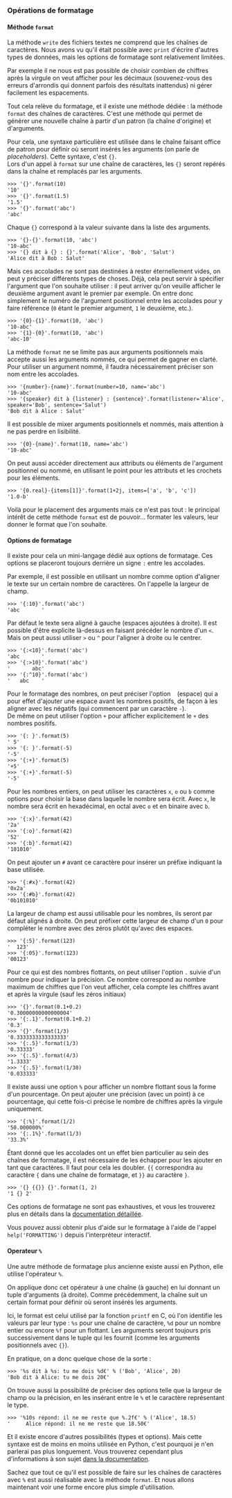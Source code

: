 ### Opérations de formatage

#### Méthode `format`

La méthode `write` des fichiers textes ne comprend que les chaînes de caractères.
Nous avons vu qu'il était possible avec `print` d'écrire d'autres types de données, mais les options de formatage sont relativement limitées.

Par exemple il ne nous est pas possible de choisir combien de chiffres après la virgule on veut afficher pour les décimaux (souvenez-vous des erreurs d'arrondis qui donnent parfois des résultats inattendus) ni gérer facilement les espacements.

Tout cela relève du formatage, et il existe une méthode dédiée : la méthode `format` des chaînes de caractères.
C'est une méthode qui permet de générer une nouvelle chaîne à partir d'un patron (la chaîne d'origine) et d'arguments.

Pour cela, une syntaxe particulière est utilisée dans le chaîne faisant office de patron pour définir où seront insérés les arguments (on parle de _placeholders_).
Cette syntaxe, c'est `{}`.  
Lors d'un appel à `format` sur une chaîne de caractères, les `{}` seront repérés dans la chaîne et remplacés par les arguments.

```pycon
>>> '{}'.format(10)
'10'
>>> '{}'.format(1.5)
'1.5'
>>> '{}'.format('abc')
'abc'
```

Chaque `{}` correspond à la valeur suivante dans la liste des arguments.

```pycon
>>> '{}-{}'.format(10, 'abc')
'10-abc'
>>> '{} dit à {} : {}'.format('Alice', 'Bob', 'Salut')
'Alice dit à Bob : Salut'
```

Mais ces accolades ne sont pas destinées à rester éternellement vides, on peut y préciser différents types de choses.
Déjà, cela peut servir à spécifier l'argument que l'on souhaite utiliser : il peut arriver qu'on veuille afficher le deuxième argument avant le premier par exemple.
On entre donc simplement le numéro de l'argument positionnel entre les accolades pour y faire référence (`0` étant le premier argument, `1` le deuxième, etc.).

```pycon
>>> '{0}-{1}'.format(10, 'abc')
'10-abc'
>>> '{1}-{0}'.format(10, 'abc')
'abc-10'
```

La méthode `format` ne se limite pas aux arguments positionnels mais accepte aussi les arguments nommés, ce qui permet de gagner en clarté.
Pour utiliser un argument nommé, il faudra nécessairement préciser son nom entre les accolades.

```pycon
>>> '{number}-{name}'.format(number=10, name='abc')
'10-abc'
>>> '{speaker} dit à {listener} : {sentence}'.format(listener='Alice', speaker='Bob', sentence='Salut')
'Bob dit à Alice : Salut'
```

Il est possible de mixer arguments positionnels et nommés, mais attention à ne pas perdre en lisibilité.

```pycon
>>> '{0}-{name}'.format(10, name='abc')
'10-abc'
```

On peut aussi accéder directement aux attributs ou éléments de l'argument positionnel ou nommé, en utilisant le point pour les attributs et les crochets pour les éléments.

```pycon
>>> '{0.real}-{items[1]}'.format(1+2j, items=['a', 'b', 'c'])
'1.0-b'
```

Voilà pour le placement des arguments mais ce n'est pas tout : le principal intérêt de cette méthode `format` est de pouvoir… formater les valeurs, leur donner le format que l'on souhaite.

#### Options de formatage

Il existe pour cela un mini-langage dédié aux options de formatage.
Ces options se placeront toujours derrière un signe `:` entre les accolades.

Par exemple, il est possible en utilisant un nombre comme option d'aligner le texte sur un certain nombre de caractères.
On l'appelle la largeur de champ.

```pycon
>>> '{:10}'.format('abc')
'abc       '
```

Par défaut le texte sera aligné à gauche (espaces ajoutées à droite).
Il est possible d'être explicite là-dessus en faisant précéder le nombre d'un `<`.  
Mais on peut aussi utiliser `>` ou `^` pour l'aligner à droite ou le centrer.

```pycon
>>> '{:<10}'.format('abc')
'abc       '
>>> '{:>10}'.format('abc')
'       abc'
>>> '{:^10}'.format('abc')
'   abc    '
```

Pour le formatage des nombres, on peut préciser l'option ` ` (espace) qui a pour effet d'ajouter une espace avant les nombres positifs, de façon à les aligner avec les négatifs (qui commencent par un caractère `-`).  
De même on peut utiliser l'option `+` pour afficher explicitement le `+` des nombres positifs.

```pycon
>>> '{: }'.format(5)
' 5'
>>> '{: }'.format(-5)
'-5'
>>> '{:+}'.format(5)
'+5'
>>> '{:+}'.format(-5)
'-5'
```

Pour les nombres entiers, on peut utiliser les caractères `x`, `o` ou `b` comme options pour choisir la base dans laquelle le nombre sera écrit.
Avec `x`, le nombre sera écrit en hexadécimal, en octal avec `o` et en binaire avec `b`.

```pycon
>>> '{:x}'.format(42)
'2a'
>>> '{:o}'.format(42)
'52'
>>> '{:b}'.format(42)
'101010'
```

On peut ajouter un `#` avant ce caractère pour insérer un préfixe indiquant la base utilisée.

```pycon
>>> '{:#x}'.format(42)
'0x2a'
>>> '{:#b}'.format(42)
'0b101010'
```

La largeur de champ est aussi utilisable pour les nombres, ils seront par défaut alignés à droite.
On peut préfixer cette largeur de champ d'un `0` pour compléter le nombre avec des zéros plutôt qu'avec des espaces.

```pycon
>>> '{:5}'.format(123)
'  123'
>>> '{:05}'.format(123)
'00123'
```

Pour ce qui est des nombres flottants, on peut utiliser l'option `.` suivie d'un nombre pour indiquer la précision.
Ce nombre correspond au nombre maximum de chiffres que l'on veut afficher, cela compte les chiffres avant et après la virgule (sauf les zéros initiaux)

```pycon
>>> '{}'.format(0.1+0.2)
'0.30000000000000004'
>>> '{:.1}'.format(0.1+0.2)
'0.3'
>>> '{}'.format(1/3)
'0.3333333333333333'
>>> '{:.5}'.format(1/3)
'0.33333'
>>> '{:.5}'.format(4/3)
'1.3333'
>>> '{:.5}'.format(1/30)
'0.033333'
```

Il existe aussi une option `%` pour afficher un nombre flottant sous la forme d'un pourcentage.
On peut ajouter une précision (avec un point) à ce pourcentage, qui cette fois-ci précise le nombre de chiffres après la virgule uniquement.

```pycon
>>> '{:%}'.format(1/2)
'50.000000%'
>>> '{:.1%}'.format(1/3)
'33.3%'
```

Étant donné que les accolades ont un effet bien particulier au sein des chaînes de formatage, il est nécessaire de les échapper pour les ajouter en tant que caractères.
Il faut pour cela les doubler. `{{` correspondra au caractère `{` dans une chaîne de formatage, et `}}` au caractère `}`.

```pycon
>>> '{} {{}} {}'.format(1, 2)
'1 {} 2'
```

Ces options de formatage ne sont pas exhaustives, et vous les trouverez plus en détails dans la [documentation détaillée](https://docs.python.org/fr/3/library/string.html#formatspec).

Vous pouvez aussi obtenir plus d'aide sur le formatage à l'aide de l'appel `help('FORMATTING')` depuis l'interpréteur interactif.

#### Operateur `%`

Une autre méthode de formatage plus ancienne existe aussi en Python, elle utilise l'opérateur `%`.

On applique donc cet opérateur à une chaîne (à gauche) en lui donnant un tuple d'arguments (à droite).
Comme précédemment, la chaîne suit un certain format pour définir où seront insérés les arguments.

Ici, le format est celui utilisé par la fonction `printf` en C, où l'on identifie les valeurs par leur type : `%s` pour une chaîne de caractère, `%d` pour un nombre entier ou encore `%f` pour un flottant.
Les arguments seront toujours pris successivement dans le tuple qui les fournit (comme les arguments positionnels avec `{}`).

En pratique, on a donc quelque chose de la sorte :

```pycon
>>> '%s dit à %s: tu me dois %d€' % ('Bob', 'Alice', 20)
'Bob dit à Alice: tu me dois 20€'
```

On trouve aussi la possibilité de préciser des options telle que la largeur de champ ou la précision, en les insérant entre le `%` et le caractère représentant le type.

```pycon
>>> '%10s répond: il ne me reste que %.2f€' % ('Alice', 18.5)
'     Alice répond: il ne me reste que 18.50€'

```

Et il existe encore d'autres possibilités (types et options).
Mais cette syntaxe est de moins en moins utilisée en Python, c'est pourquoi je n'en parlerai pas plus longuement.
Vous trouverez cependant plus d'informations à son sujet [dans la documentation](https://docs.python.org/fr/3/library/stdtypes.html#printf-style-string-formatting).

Sachez que tout ce qu'il est possible de faire sur les chaînes de caractères avec `%` est aussi réalisable avec la méthode `format`.
Et nous allons maintenant voir une forme encore plus simple d'utilisation.
